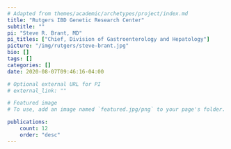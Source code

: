 ```yaml
---
# Adapted from themes/academic/archetypes/project/index.md
title: "Rutgers IBD Genetic Research Center"
subtitle: ""
pi: "Steve R. Brant, MD"
pi_titles: ["Chief, Division of Gastroenterology and Hepatology"]
picture: "/img/rutgers/steve-brant.jpg"
bio: []
tags: []
categories: []
date: 2020-08-07T09:46:16-04:00

# Optional external URL for PI
# external_link: ""

# Featured image
# To use, add an image named `featured.jpg/png` to your page's folder.

publications:
    count: 12
    order: "desc"
---
```



